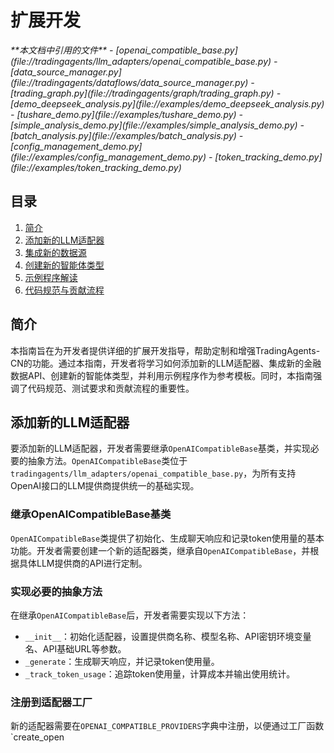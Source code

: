 
# 扩展开发

<cite>
**本文档中引用的文件**   
- [openai_compatible_base.py](file://tradingagents/llm_adapters/openai_compatible_base.py)
- [data_source_manager.py](file://tradingagents/dataflows/data_source_manager.py)
- [trading_graph.py](file://tradingagents/graph/trading_graph.py)
- [demo_deepseek_analysis.py](file://examples/demo_deepseek_analysis.py)
- [tushare_demo.py](file://examples/tushare_demo.py)
- [simple_analysis_demo.py](file://examples/simple_analysis_demo.py)
- [batch_analysis.py](file://examples/batch_analysis.py)
- [config_management_demo.py](file://examples/config_management_demo.py)
- [token_tracking_demo.py](file://examples/token_tracking_demo.py)
</cite>

## 目录
1. [简介](#简介)
2. [添加新的LLM适配器](#添加新的llm适配器)
3. [集成新的数据源](#集成新的数据源)
4. [创建新的智能体类型](#创建新的智能体类型)
5. [示例程序解读](#示例程序解读)
6. [代码规范与贡献流程](#代码规范与贡献流程)

## 简介
本指南旨在为开发者提供详细的扩展开发指导，帮助定制和增强TradingAgents-CN的功能。通过本指南，开发者将学习如何添加新的LLM适配器、集成新的金融数据API、创建新的智能体类型，并利用示例程序作为参考模板。同时，本指南强调了代码规范、测试要求和贡献流程的重要性。

## 添加新的LLM适配器
要添加新的LLM适配器，开发者需要继承`OpenAICompatibleBase`基类，并实现必要的抽象方法。`OpenAICompatibleBase`类位于`tradingagents/llm_adapters/openai_compatible_base.py`，为所有支持OpenAI接口的LLM提供商提供统一的基础实现。

### 继承OpenAICompatibleBase基类
`OpenAICompatibleBase`类提供了初始化、生成聊天响应和记录token使用量的基本功能。开发者需要创建一个新的适配器类，继承自`OpenAICompatibleBase`，并根据具体LLM提供商的API进行定制。

### 实现必要的抽象方法
在继承`OpenAICompatibleBase`后，开发者需要实现以下方法：
- `__init__`：初始化适配器，设置提供商名称、模型名称、API密钥环境变量名、API基础URL等参数。
- `_generate`：生成聊天响应，并记录token使用量。
- `_track_token_usage`：追踪token使用量，计算成本并输出使用统计。

### 注册到适配器工厂
新的适配器需要在`OPENAI_COMPATIBLE_PROVIDERS`字典中注册，以便通过工厂函数`create_open